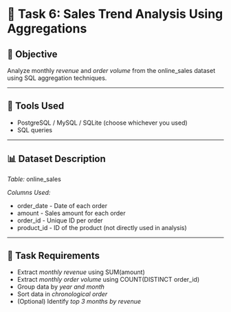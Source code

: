 # 🧾 Task 6: Sales Trend Analysis Using Aggregations

## 🎯 Objective
Analyze monthly *revenue* and *order volume* from the online_sales dataset using SQL aggregation techniques.

---

## 🧰 Tools Used
- PostgreSQL / MySQL / SQLite (choose whichever you used)
- SQL queries

---

## 📊 Dataset Description
*Table:* online_sales

*Columns Used:*
- order_date - Date of each order
- amount - Sales amount for each order
- order_id - Unique ID per order
- product_id - ID of the product (not directly used in analysis)

---

## 📌 Task Requirements
- Extract *monthly revenue* using SUM(amount)
- Extract *monthly order volume* using COUNT(DISTINCT order_id)
- Group data by *year and month*
- Sort data in *chronological order*
- (Optional) Identify *top 3 months by revenue*
